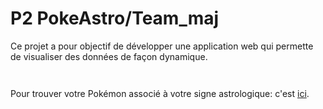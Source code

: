 # P2 PokeAstro/Team_maj

<p>Ce projet a pour objectif de développer une application web qui permette de visualiser des données de façon dynamique.</p>

<p><img align="center" alt="" src="https://github.com/Alexluu13/P2_Poke-Astro-maj/blob/master/pokeastro1.png"/></p>
<p><img align="center" alt="" src="https://github.com/Alexluu13/P2_Poke-Astro-maj/blob/master/pokeastro2.png"/></p>

Pour trouver votre Pokémon associé à votre signe astrologique: c'est [ici](https://alexluu13.github.io/P2_Poke-Astro-maj/).
